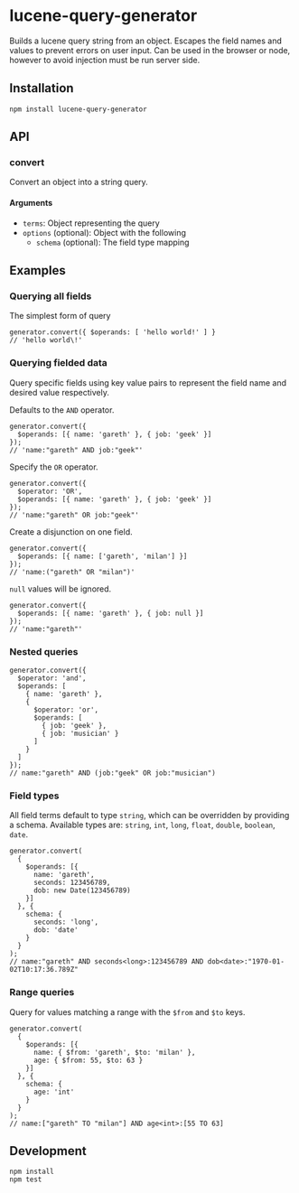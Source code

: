 # lucene-query-generator

Builds a lucene query string from an object. Escapes the field names and values to prevent errors on user input. Can be used in the browser or node, however to avoid injection must be run server side.

## Installation

```
npm install lucene-query-generator
```

## API

### convert

Convert an object into a string query.

#### Arguments

* `terms`: Object representing the query
* `options` (optional): Object with the following
  * `schema` (optional): The field type mapping

## Examples

### Querying all fields

The simplest form of query

```
generator.convert({ $operands: [ 'hello world!' ] }
// 'hello world\!'
```

### Querying fielded data

Query specific fields using key value pairs to represent the field name and desired value respectively. 

Defaults to the `AND` operator.
```
generator.convert({
  $operands: [{ name: 'gareth' }, { job: 'geek' }]
});
// 'name:"gareth" AND job:"geek"'
```

Specify the `OR` operator.
```
generator.convert({
  $operator: 'OR',
  $operands: [{ name: 'gareth' }, { job: 'geek' }]
});
// 'name:"gareth" OR job:"geek"'
```

Create a disjunction on one field.
```
generator.convert({
  $operands: [{ name: ['gareth', 'milan'] }]
});
// 'name:("gareth" OR "milan")'
```

`null` values will be ignored.
```
generator.convert({
  $operands: [{ name: 'gareth' }, { job: null }]
});
// 'name:"gareth"'
```


### Nested queries

```
generator.convert({
  $operator: 'and',
  $operands: [
    { name: 'gareth' },
    { 
      $operator: 'or',
      $operands: [
        { job: 'geek' },
        { job: 'musician' }
      ]
    }
  ]
});
// name:"gareth" AND (job:"geek" OR job:"musician")
```

### Field types

All field terms default to type `string`, which can be overridden by providing a schema. Available types are: `string`, `int`, `long`, `float`, `double`, `boolean`, `date`.

```
generator.convert(
  {
    $operands: [{
      name: 'gareth',
      seconds: 123456789,
      dob: new Date(123456789)
    }]
  }, {
    schema: {
      seconds: 'long',
      dob: 'date'
    }
  }
);
// name:"gareth" AND seconds<long>:123456789 AND dob<date>:"1970-01-02T10:17:36.789Z"
```

### Range queries

Query for values matching a range with the `$from` and `$to` keys.

```
generator.convert(
  {
    $operands: [{
      name: { $from: 'gareth', $to: 'milan' },
      age: { $from: 55, $to: 63 }
    }]
  }, {
    schema: {
      age: 'int'
    }
  }
);
// name:["gareth" TO "milan"] AND age<int>:[55 TO 63]
```

## Development

```
npm install
npm test
```
